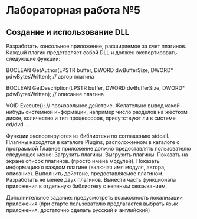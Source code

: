 # Лабораторная работа №5
## Создание и использование DLL
Разработать консольное приложение, расширяемое за счет плагинов. Каждый плагин представляет собой DLL и должен экспортировать следующие функции:

BOOLEAN GetAuthor(LPSTR buffer, DWORD dwBufferSize, DWORD* pdwBytesWritten); // автор плагина

BOOLEAN GetDescription(LPSTR buffer, DWORD dwBufferSize, DWORD* pdwBytesWritten); // описание плагина
  
VOID Execute(); // произвольное действие. Желательно вывод какой-нибудь системной информации, например число разделов на жестком диске, количество и тип процессоров, присутствуют ли в системе cd/dvd … 
 
Функции экспортируются из библиотеки по соглашению stdcall. Плагины находятся в каталоге Plugins, расположенном в каталоге с программой
Главное приложение должно предоставлять пользователю следующее меню:
Загрузить плагины.
Выгрузить плагины.
Показать на экране список плагинов. (просто имена модулей).
Показать информацию о каждом плагине (включая имя модуля, автора, описание).
Выполнить действие, предоставляемое плагином.
Разработать не менее двух плагинов.
Вынести часть функционала приложения в отдельную библиотеку с неявным связыванием.

Дополнительное задание: предусмотреть возможность локализации приложения (при старте пользователю предлагается выбрать язык приложения, достаточно сделать русский и английский)




